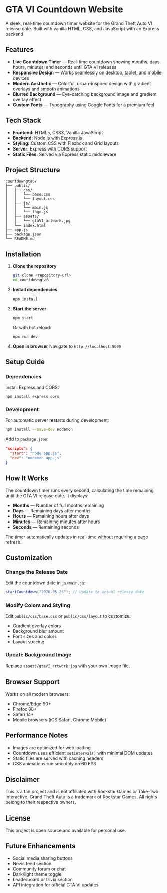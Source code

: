 # GTA VI Countdown Website

A sleek, real-time countdown timer website for the Grand Theft Auto VI release date. Built with vanilla HTML, CSS, and JavaScript with an Express backend.

## Features

- **Live Countdown Timer** — Real-time countdown showing months, days, hours, minutes, and seconds until GTA VI releases
- **Responsive Design** — Works seamlessly on desktop, tablet, and mobile devices
- **Modern Aesthetic** — Colorful, urban-inspired design with gradient overlays and smooth animations
- **Blurred Background** — Eye-catching background image and gradient overlay effect
- **Custom Fonts** — Typography using Google Fonts for a premium feel

## Tech Stack

- **Frontend:** HTML5, CSS3, Vanilla JavaScript
- **Backend:** Node.js with Express.js
- **Styling:** Custom CSS with Flexbox and Grid layouts
- **Server:** Express with CORS support
- **Static Files:** Served via Express static middleware

## Project Structure

```
countdowngta6/
├── public/
│   ├── css/
│   │   └── base.css
│   │   └── layout.css
│   ├── js/
│   │   └── main.js
│   │   └── logo.js
│   ├── assets/
│   │   └── gtaVI_artwork.jpg
│   └── index.html
├── app.js
├── package.json
└── README.md
```

## Installation

1. **Clone the repository**

   ```bash
   git clone <repository-url>
   cd countdowngta6
   ```

2. **Install dependencies**

   ```bash
   npm install
   ```

3. **Start the server**

   ```bash
   npm start
   ```

   Or with hot reload:

   ```bash
   npm run dev
   ```

4. **Open in browser**
   Navigate to `http://localhost:5000`

## Setup Guide

### Dependencies

Install Express and CORS:

```bash
npm install express cors
```

### Development

For automatic server restarts during development:

```bash
npm install --save-dev nodemon
```

Add to `package.json`:

```json
"scripts": {
  "start": "node app.js",
  "dev": "nodemon app.js"
}
```

## How It Works

The countdown timer runs every second, calculating the time remaining until the GTA VI release date. It displays:

- **Months** — Number of full months remaining
- **Days** — Remaining days after months
- **Hours** — Remaining hours after days
- **Minutes** — Remaining minutes after hours
- **Seconds** — Remaining seconds

The timer automatically updates in real-time without requiring a page refresh.

## Customization

### Change the Release Date

Edit the countdown date in `js/main.js`:

```javascript
startCountdown("2026-05-26"); // Update to actual release date
```

### Modify Colors and Styling

Edit `public/css/base.css` or `public/css/layout` to customize:

- Gradient overlay colors
- Background blur amount
- Font sizes and colors
- Layout spacing

### Update Background Image

Replace `assets/gtaVI_artwork.jpg` with your own image file.

## Browser Support

Works on all modern browsers:

- Chrome/Edge 90+
- Firefox 88+
- Safari 14+
- Mobile browsers (iOS Safari, Chrome Mobile)

## Performance Notes

- Images are optimized for web loading
- Countdown uses efficient `setInterval()` with minimal DOM updates
- Static files are served with caching headers
- CSS animations run smoothly on 60 FPS

## Disclaimer

This is a fan project and is not affiliated with Rockstar Games or Take-Two Interactive. Grand Theft Auto is a trademark of Rockstar Games. All rights belong to their respective owners.

## License

This project is open source and available for personal use.

## Future Enhancements

- Social media sharing buttons
- News feed section
- Community forum or chat
- Dark/light theme toggle
- Leaderboard or trivia section
- API integration for official GTA VI updates
